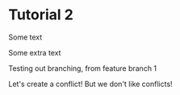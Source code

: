 # Tutorial 2

Some text

Some extra text

Testing out branching, from feature branch 1

Let's create a conflict!
But we don't like conflicts!
